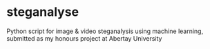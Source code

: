 # steganalyse
Python script for image &amp; video steganalysis using machine learning, submitted as my honours project at Abertay University
